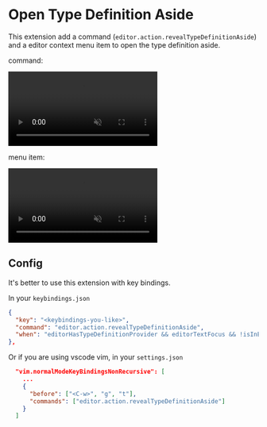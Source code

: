 # Open Type Definition Aside

This extension add a command (`editor.action.revealTypeDefinitionAside`) and a editor context menu item to open the type definition aside.

command:

<video autoplay loop muted playsinline src="./assets/menu.mp4"></video>

menu item:

<video autoplay loop muted playsinline src="./assets/command.mp4"></video>

## Config

It's better to use this extension with key bindings.

In your `keybindings.json`

```json
{
  "key": "<keybindings-you-like>",
  "command": "editor.action.revealTypeDefinitionAside",
  "when": "editorHasTypeDefinitionProvider && editorTextFocus && !isInEmbeddedEditor"
},
```

Or if you are using vscode vim, in your `settings.json`

```json
  "vim.normalModeKeyBindingsNonRecursive": [
    ...
    {
      "before": ["<C-w>", "g", "t"],
      "commands": ["editor.action.revealTypeDefinitionAside"]
    }
  ]
```
